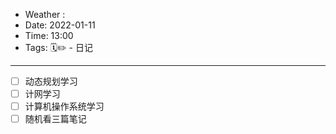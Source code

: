- Weather : 
- Date: 2022-01-11
- Time:  13:00
- Tags:  🗓✏ - 日记

---


- [ ] 动态规划学习
- [ ] 计网学习
- [ ] 计算机操作系统学习
- [ ] 随机看三篇笔记